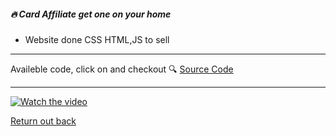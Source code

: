 ##### 🔥 Card Affiliate get one on your home

- Website done CSS HTML,JS to sell 

---

Availeble code, click on and checkout 🔍 [Source Code](https://github.com/devnaelson/devnaelson/tree/main/projects/card-affiliate/code)

---

[![Watch the video](i.jpg)](https://www.youtube.com/watch?v=QQGnaNuzQIM)


[Return out back](https://github.com/devnaelson)
